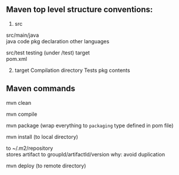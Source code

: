 Maven top level structure conventions: 
--
1. src

src/main/java  
    java code
    pkg declaration
    other languages

src/test
    testing (under /test)
target  
pom.xml  

2. target
   Compilation directory
   Tests
   pkg contents

Maven commands
-
mvn clean  

mvn compile  

mvn package  (wrap everything to `packaging` type defined in pom file)  

mvn install  (to local directory)  

  to ~/.m2/repository  
  stores artifact to groupId/artifactId/version
  why: avoid duplication
 
mvn deploy  (to remote directory)  

